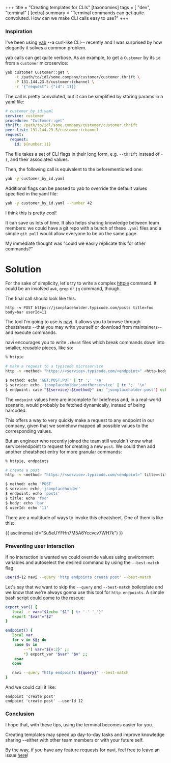 +++
title = "Creating templates for CLIs"
[taxonomies]
tags = [ "dev", "terminal" ]
[extra]
summary = "Terminal commands can get quite convoluted. How can we make CLI calls easy to use?"
+++


### Inspiration

I've been using [yab](https://github.com/yarpc/yab) --a curl-like CLI-- recently and I was surprised by how elegantly it solves a common problem.

yab calls can get quite verbose. As an example, to get a `Customer` by its `id` from a `customer` microservice:
```sh
yab customer Customer::get \
    -t /path/to/idl/some.company/customer/customer.thrift \
    -P 131.144.23.5/customer:tchannel \
    -r '{"request": {"id": 11}}'
```

The call is pretty convoluted, but it can be simplified by storing params in a yaml file:

```yaml
# customer_by_id.yaml
service: customer
procedure: "Customer::get"
thrift: /path/to/idl/some.company/customer/customer.thrift
peer-list: 131.144.23.5/customer:tchannel
request:
  request:
    id: ${number:11}
```

The file takes a set of CLI flags in their long form, e.g. `--thrift` instead of `-t`, and their associated values.

Then, the following call is equivalent to the beforementioned one:
```sh
yab -y customer_by_id.yaml
```

Additional flags can be passed to yab to override the default values specified in the yaml file:

```sh
yab -y customer_by_id.yaml --number 42
```

I think this is pretty cool!

It can save us lots of time. It also helps sharing knowledge between team members: we could have a git repo with a bunch of these `.yaml` files and a simple `git pull` would allow everyone to be on the same page.

My immediate thought was "could we easily replicate this for other commands?"

# Solution

For the sake of simplicity, let's try to write a complex [httpie](https://github.com/httpie/httpie) command. It could be an involved `awk`, `grep` or `jq` command, though.

The final call should look like this:
```
http -v POST https://jsonplaceholder.typicode.com/posts title=foo body=bar userId=11
```

The tool I'm going to use is [navi](https://github.com/denisidoro/navi). It allows you to browse through cheatsheets --that you may write yourself or download from maintainers-- and execute commands. 

navi encourages you to write `.cheat` files which break commands down into smaller, reusable pieces, like so:
```sh
% httpie

# make a request to a typicode microservice
http -v <method> "https://<service>.typicode.com/<endpoint>" <http-body>

$ method: echo 'GET;POST;PUT' | tr ';' '\n'
$ service: echo 'jsonplaceholder;anotherservice' | tr ';' '\n'
$ endpoint: case "${service}:${method}" in; "jsonplaceholder-post") echo 'e1;e2;e3' | tr ';' '\n';; esac
```

The `endpoint` values here are incomplete for briefness and, in a real-world scenario, would probably be fetched dynamically, instead of being harcoded.

This offers a way to very quickly make a request to any endpoint in our company, given that we somehow mapped all possible values to the corresponding values. 

But an engineer who recently joined the team still wouldn't know what service/endpoint to request for creating a new `post`. We could then add another cheatsheet entry for more granular commands:

```sh
% httpie, endpoints

# create a post
http -v <method> "https://<service>.typicode.com/<endpoint>" title=<title> body=<body> userId=<userId>

$ method: echo 'POST'
$ service: echo 'jsonplaceholder'
$ endpoint: echo 'posts'
$ title: echo 'foo'
$ body: echo 'bar'
$ userId: echo '11'
```

There are a multitude of ways to invoke this cheatsheet. One of them is like this:

{{ asciinema( id="Su5eUYFHn7M5A6Yccvcv7WH7k") }}

### Preventing user interaction

If no interaction is wanted we could override values using environment variables and autoselect the desired command by using the `--best-match` flag:

```sh
userId=12 navi --query 'http endpoints create post' --best-match
```

Let's say that we want to skip the `--query` and `--best-match` boilerplate and we know that we're always gonna use this tool for `http endpoints`. A simple bash script could come to the rescue:

```sh
export_var() {
   local -r var="$(echo "$1" | tr '-' '_')"
   export "$var"="$2"
}

endpoint() {
   local var
   for v in $@; do
    case $v in
        --*) var="${v:2}" ;;
        *) export_var "$var" "$v" ;;
    esac
   done

   navi --query "http endpoints ${query}" --best-match
}
```

And we could call it like:
```
endpoint 'create post'
endpoint 'create post' --userId 12
```

### Conclusion

I hope that, with these tips, using the terminal becomes easier for you. 

Creating templates may speed up day-to-day tasks and improve knowledge sharing --either with other team members or with your future self.

By the way, if you have any feature requests for navi, feel free to leave an issue [here](https://github.com/denisidoro/navi/issues)!
